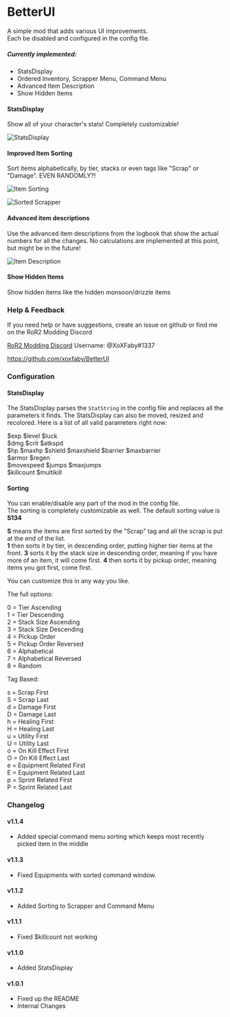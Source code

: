 # BetterUI

A simple mod that adds various UI improvements.  
Each be disabled and configured in the config file.

##### Currently implemented:
- StatsDisplay
- Ordered Inventory, Scrapper Menu, Command Menu
- Advanced Item Description
- Show Hidden Items

#### StatsDisplay
Show all of your character's stats! Completely customizable!

![StatsDisplay](https://fby.pw/statsdisplay.png)

#### Improved Item Sorting
Sort items alphabetically, by tier, stacks or even tags like "Scrap" or "Damage". EVEN RANDOMLY?!

![Item Sorting](https://fby.pw/itembar.png)

![Sorted Scrapper](https://fby.pw/sortedscrapper.png)

#### Advanced item descriptions
Use the advanced item descriptions from the logbook that show the actual numbers for all the changes. 
No calculations are implemented at this point, but might be in the future!

![Item Description](https://fby.pw/itemdesc.png)

#### Show Hidden Items
Show hidden items like the hidden monsoon/drizzle items

### Help & Feedback

If you need help or have suggestions, create an issue on github or find me on the RoR2 Modding Discord 

[RoR2 Modding Discord](https://discord.com/invite/5MbXZvd) Username: @XoXFaby#1337

https://github.com/xoxfaby/BetterUI

### Configuration

#### StatsDisplay

The StatsDisplay parses the `StatString` in the config file and replaces all the parameters it finds.
The StatsDisplay can also be moved, resized and recolored.
Here is a list of all valid parameters right now: 

$exp $level $luck  
$dmg $crit $atkspd  
$hp $maxhp $shield $maxshield $barrier $maxbarrier  
$armor $regen  
$movespeed $jumps $maxjumps  
$killcount $multikill  


#### Sorting

You can enable/disable any part of the mod in the config file.  
The sorting is completely customizable as well. 
The default sorting value is **S134**

**S** means the items are first sorted by the "Scrap" tag and all the scrap is put at the end of the list.  
**1** then sorts it by tier, in descending order, putting higher tier items at the front. 
**3** sorts it by the stack size in descending order, meaning if you have more of an item, it will come first. 
**4** then sorts it by pickup order, meaning items you got first, come first. 

You can customize this in any way you like.

The full options:

0 = Tier Ascending  
1 = Tier Descending  
2 = Stack Size Ascending  
3 = Stack Size Descending  
4 = Pickup Order  
5 = Pickup Order Reversed  
6 = Alphabetical  
7 = Alphabetical Reversed  
8 = Random   

Tag Based:  

s = Scrap First  
S = Scrap Last  
d = Damage First  
D = Damage Last  
h = Healing First  
H = Healing Last  
u = Utility First  
U = Utility Last  
o = On Kill Effect First  
O = On Kill Effect Last  
e = Equipment Related First  
E = Equipment Related Last  
p = Sprint Related First  
P = Sprint Related Last  

### Changelog

#### v1.1.4
 - Added special command menu sorting which keeps most recently picked item in the middle

#### v1.1.3
 - Fixed Equipments with sorted command window.

#### v1.1.2
 - Added Sorting to Scrapper and Command Menu

#### v1.1.1
 - Fixed $killcount not working

#### v1.1.0
 - Added StatsDisplay

#### v1.0.1
 - Fixed up the README
 - Internal Changes
